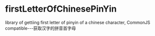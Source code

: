 # firstLetterOfChinesePinYin
library of gettiing first letter of pinyin of a chinese character, CommonJS compatible---获取汉字的拼音首字母
